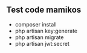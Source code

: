 
## Test code mamikos

- composer install
- php artisan key:generate
- php artisan migrate
- php artisan jwt:secret
